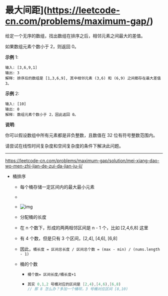 # 最大间距](https://leetcode-cn.com/problems/maximum-gap/)

给定一个无序的数组，找出数组在排序之后，相邻元素之间最大的差值。

如果数组元素个数小于 2，则返回 0。

**示例** 1:

```
输入: [3,6,9,1]
输出: 3
解释: 排序后的数组是 [1,3,6,9], 其中相邻元素 (3,6) 和 (6,9) 之间都存在最大差值 3。
```



**示例** 2:

```
输入: [10]
输出: 0
解释: 数组元素个数小于 2，因此返回 0。
```


**说明**:

你可以假设数组中所有元素都是非负整数，且数值在 32 位有符号整数范围内。

请尝试在线性时间复杂度和空间复杂度的条件下解决此问题。

---

 https://leetcode-cn.com/problems/maximum-gap/solution/mei-xiang-dao-wo-men-zhi-jian-de-zui-da-jian-ju-ji/ 

* 桶排序

  * 每个桶存储一定区间内的最大最小元素

  * 

  * ![img](https://pic.leetcode-cn.com/b3cb1deea646b2e2c1215d41fde9085f535268cd306be8c0dffaf4063e262f9c-file_1563353660882)

  *  分配桶的长度

    * 在 n 个数下，形成的两两相邻区间是 n - 1 个，比如 [2,4,6,8] 这里
    * 有 4 个数，但是只有 3 个区间，[2,4], [4,6], [6,8]
    *  因此，`桶长度 = 区间总长度 / 区间总个数 = (max - min) / (nums.length - 1)`

  * 桶的个数

    * `桶个数= 区间长度/桶长度+1`

    * ```java
      其实 0,1,2 号桶对应的区间是 [2,4),[4,6),[6,8)
      // 那 8 怎么办？多加一个桶呗，3 号桶对应区间 [8,10)
      ```